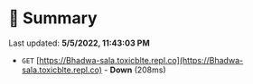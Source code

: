 # 📖 Summary
Last updated: **5/5/2022, 11:43:03 PM**

- `GET` [https://Bhadwa-sala.toxicblte.repl.co](https://Bhadwa-sala.toxicblte.repl.co) - **Down** (208ms)
